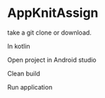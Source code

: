 # AppKnitAssign


  take a git clone or download.
  
  In kotlin
  
  Open project in Android studio
  
  Clean build 
  
  Run application
